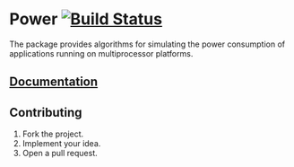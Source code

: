 # Power [![Build Status][travis-img]][travis-url]

The package provides algorithms for simulating the power consumption of
applications running on multiprocessor platforms.

## [Documentation][doc]

## Contributing

1. Fork the project.
2. Implement your idea.
3. Open a pull request.

[travis-img]: https://travis-ci.org/simulated-reality/power.svg
[travis-url]: https://travis-ci.org/simulated-reality/power
[doc]: http://godoc.org/github.com/simulated-reality/power
